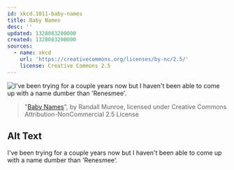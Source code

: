 ```yaml
---
id: xkcd.1011-baby-names
title: Baby Names
desc: ''
updated: 1328083200000
created: 1328083200000
sources:
  - name: xkcd
    url: 'https://creativecommons.org/licenses/by-nc/2.5/'
    license: Creative Commons 2.5
---
```

![I've been trying for a couple years now but I haven't been able to come up with a name dumber than 'Renesmee'.](https://imgs.xkcd.com/comics/baby_names.png)
> "[Baby Names](https://xkcd.com/1011/)", by Randall Munroe, licensed under Creative Commons Attribution-NonCommercial 2.5 License

## Alt Text
I've been trying for a couple years now but I haven't been able to come up with a name dumber than 'Renesmee'.
